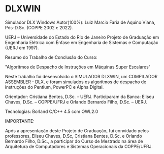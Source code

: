 # DLXWIN
Simulador DLX Windows
Autor(100%): Luiz Marcio Faria de Aquino Viana, Pós-D.Sc. (COPPE 2002 e 2022).

UERJ – Universidade do Estado do Rio de Janeiro
Projeto de Graduação em Engenharia Elétrica com Ênfase em Engenharia de Sistemas e Computação (UERJ em 1997).

Resumo do Trabalho de Conclusão do Curso:

"Algoritmos de Despacho de Instruções em Máquinas Super Escalares"

Neste trabalho foi desenvolvido o SIMULADOR DLXWIN, um COMPILADOR ASSEMBLER - DLX, e foram simulados os algoritmos de despacho de instruções do Pentium, PowerPC e Alpha Digital.

Orientador: Cristiana Bentes, D.Sc. – UERJ.
Participaram da Banca: Eliseu Chaves, D.Sc. – COPPE/UFRJ e Orlando Bernardo Filho, D.Sc. – UERJ.

Tecnologias: Borland C/C++ 4.5 com OWL2.0

IMPORTANTE:

Após a apresentação deste Projeto de Graduação, fui convidado pelos professores, Eliseu Chaves, D.Sc, Cristiana Bentes, D.Sc. e Orlando Bernardo Filho, D.Sc., a participar do Curso de Mestrado na área de Arquitetura de Computadores e Sistemas Operacionais da COPPE/UFRJ.
